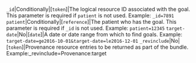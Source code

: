  `_id`|Conditionally|[`token`]|The logical resource ID associated with the goal. This parameter is required if `patient` is not used. Example: `_id=7891`
 `patient`|Conditionally|[`reference`]|The patient who has the goal. This parameter is required if `_id` is not used. Example: `patient=12345`
 `target-date`|No|[`date`]|A date or date range from which to find goals. Example: `target-date=ge2016-10-01&target-date=le2016-12-01`
 `_revinclude`|No|[`token`]|Provenance resource entries to be returned as part of the bundle. Example:_revinclude=Provenance:target
